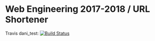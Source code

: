 # Web Engineering 2017-2018 / URL Shortener

Travis dani_test:
[![Build Status](https://travis-ci.org/Black-Lodge/UrlShortener.svg?branch=dani_test)](https://travis-ci.org/Black-Lodge/UrlShortener)

